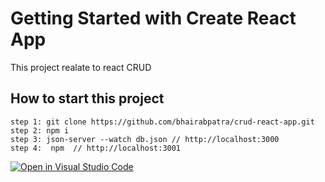 # Getting Started with Create React App

This project realate to react CRUD

## How to start this project
 
    step 1: git clone https://github.com/bhairabpatra/crud-react-app.git
    step 2: npm i
    step 3: json-server --watch db.json // http://localhost:3000
    step 4:  npm  // http://localhost:3001

[![Open in Visual Studio Code](https://classroom.github.com/assets/open-in-vscode-2e0aaae1b6195c2367325f4f02e2d04e9abb55f0b24a779b69b11b9e10269abc.svg)](https://classroom.github.com/online_ide?assignment_repo_id=16236483&assignment_repo_type=AssignmentRepo)